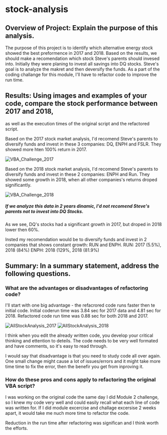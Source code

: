 # stock-analysis

## Overview of Project: Explain the purpose of this analysis.

The purpose of this project is  to identify which alternative energy stock showed the best preformence in 2017 and 2018. 
Based on the results, we should make a recomendation which stock Steve's parents should invesed into. 
Initially they were planing to invest all savings into  DQ stocks. Steve's goal is to analyze the makret and then deversify the funds. 
As a part of the coding challange for this module, I'll have to refactor code to improve the run time. 


## Results: Using images and examples of your code, compare the stock performance between 2017 and 2018, 
as well as the execution times of the original script and the refactored script.

Based on the 2017 stock market analysis, I'd  recomend Steve's parents to diversify funds and invest in these 3 companies: DQ, ENPH and FSLR. 
They showed more hten 100% return in 2017. 

![VBA_Challenge_2017](https://user-images.githubusercontent.com/103322251/166181053-202e063b-0018-4e10-bed3-1a26037b1fc7.png)

Based on the 2018 stock market analysis, I'd  recomend Steve's parents to diversify funds and invest in these 2 companies: ENPH and  Run. 
They showed  some growth in 2018, when all other companies's returns  droped significantly. 

![VBA_Challenge_2018](https://user-images.githubusercontent.com/103322251/166181388-f1e811ab-b021-4828-9b4c-2d22f98ea8fd.png)

##### If we analyze this data in 2 years dinamic, I'd not  recomend Steve's parents not to invest into DQ Stocks. 
As we see,  DQ's stocks had a significant growth in 2017, but droped in 2018 lower then 60%. 

Insted my recomendation would be to diversify funds and invest in 2 companies that shows constant growth: RUN and ENPH. 
RUN: 2017 (5.5%), 2018 (84%)
ENPH: 2018 (129%, 2018 (81.9%) 


## Summary: In a summary statement, address the following questions.

### What are the advantages or disadvantages of refactoring code?

I'll start with one big advantage - the refacrored code runs faster then te initial code. 
Initial coderun time was  3.84 sec for 2017 data and 	4.81 sec for 2018. 
Refactored code run time was 0.88 sec	 for both 2018 and 2017. 

![AllStockAnalysis_2017](https://user-images.githubusercontent.com/103322251/166182590-bf27780b-8e18-4e50-a8e1-14588fafb6d4.png)
![AllStockAnalysis_2018](https://user-images.githubusercontent.com/103322251/166182605-d70fd3c7-c3a9-4d92-b3b6-510cc1c15eda.png)


I think when you edit the already written code, you develop your critical thinking and ettention to deteils. 
The code needs to be very well formated and have comments, so it's easy to read through. 

I would say that disadvantage is that you need to study code all over again. 
One small change might cause a lot of issues/errors and it might take more time time to fix the error, then the benefir you get from inproving it. 

### How do these pros and cons apply to refactoring the original VBA script?

I was working on the original code the same day I did Module 2 challenge,
so I knew my code very well and could easily recall what each line of code was written for. 
If I did module excercise and challage excersise 2 weeks apart, it would take me nuch more time to refactor the code. 

Reduction in the  run time after refactoring was significan and I think worth the efforts. 


